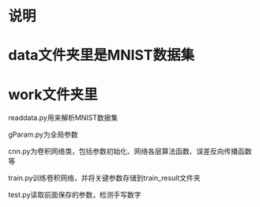 # 说明
# data文件夹里是MNIST数据集
# work文件夹里

readdata.py用来解析MNIST数据集

gParam.py为全局参数

cnn.py为卷积网络类，包括参数初始化、网络各层算法函数、误差反向传播函数等

train.py训练卷积网络，并将关键参数存储到train_result文件夹

test.py读取前面保存的参数，检测手写数字
